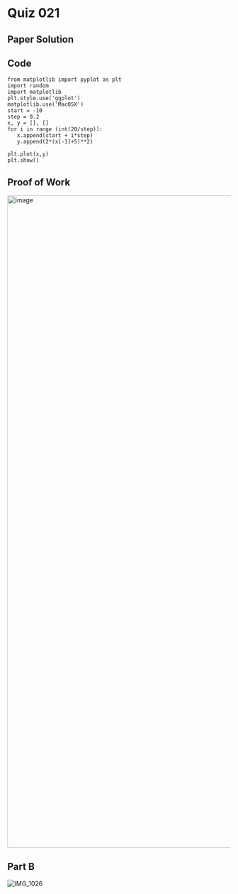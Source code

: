 # Quiz 021

## Paper Solution

## Code
```
from matplotlib import pyplot as plt
import random
import matplotlib
plt.style.use('ggplot')
matplotlib.use('MacOSX')
start = -10
step = 0.2
x, y = [], []
for i in range (int(20/step)):
   x.append(start + i*step)
   y.append(2*(x[-1]+5)**2)

plt.plot(x,y)
plt.show()
```

## Proof of Work

<img width="1470" alt="image" src="https://github.com/user-attachments/assets/f6041348-679c-4ae3-931f-f7b07d346cb4">

## Part B

![IMG_1026](https://github.com/user-attachments/assets/f7992528-a765-4591-abca-ff2eb90dab68)
